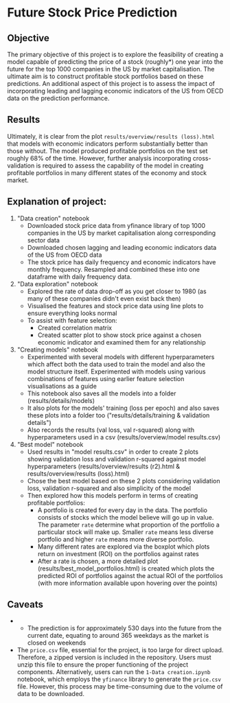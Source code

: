 # Future Stock Price Prediction

## Objective
The primary objective of this project is to explore the feasibility of creating a model capable of predicting the price of a stock (roughly*) one year into the future for the top 1000 companies in the US by market capitalisation. The ultimate aim is to construct profitable stock portfolios based on these predictions. An additional aspect of this project is to assess the impact of incorporating leading and lagging economic indicators of the US from OECD data on the prediction performance.

## Results
Ultimately, it is clear from the plot `results/overview/results (loss).html` that models with economic indicators perform substantially better than those without. The model produced profitable portfolios on the test set roughly 68% of the time. However, further analysis incorporating cross-validation is required to assess the capability of the model in creating profitable portfolios in many different states of the economy and stock market. 

## Explanation of project:
1. "Data creation" notebook
	- Downloaded stock price data from yfinance library of top 1000 companies in the US by market capitalisation along corresponding sector data
	- Downloaded chosen lagging and leading economic indicators data of the US from OECD data
	- The stock price has daily frequency and economic indicators have monthly frequency. Resampled and combined these into one dataframe with daily frequency data.
2. "Data exploration" notebook
	- Explored the rate of data drop-off as you get closer to 1980 (as many of these companies didn't even exist back then)
	- Visualised the features and stock price data using line plots to ensure everything looks normal
	- To assist with feature selection:
		- Created correlation matrix 
		- Created scatter plot to show stock price against a chosen economic indicator and examined them for any relationship
3. "Creating models" notebook
	- Experimented with several models with different hyperparameters which affect both the data used to train the model and also the model structure itself. Experimented with models using various combinations of features using earlier feature selection visualisations as a guide
	- This notebook also saves all the models into a folder (results/details/models)
	- It also plots for the models' training (loss per epoch) and also saves these plots into a folder too ("results/details/training & validation details")
	- Also records the results (val loss, val r-squared) along with hyperparameters used in a csv (results/overview/model results.csv)
4. "Best model" notebook
	- Used results in "model results.csv" in order to create 2 plots showing validation loss and validation r-squared against model hyperparameters (results/overview/results (r2).html & results/overview/results (loss).html) 
	- Chose the best model based on these 2 plots considering validation loss, validation r-squared and also simplicity of the model
	- Then explored how this models perform in terms of creating profitable portfolios:
		- A portfolio is created for every day in the data. The portfolio consists of stocks which the model believe will go up in value. The parameter `rate` determine what proportion of the portfolio a particular stock will make up. Smaller `rate` means less diverse portfolio and higher `rate` means more diverse portfolio.
		- Many different rates are explored via the boxplot which plots return on investment (ROI) on the portfolios against rates
		- After a rate is chosen, a more detailed plot (results/best_model_portfolios.html) is created which plots the predicted ROI of portfolios against the actual ROI of the portfolios (with more information available upon hovering over the points) 

## Caveats
- * The prediction is for approximately 530 days into the future from the current date, equating to around 365 weekdays as the market is closed on weekends
- The `price.csv` file, essential for the project, is too large for direct upload. Therefore, a zipped version is included in the repository. Users must unzip this file to ensure the proper functioning of the project components. Alternatively, users can run the `1-Data creation.ipynb` notebook, which employs the `yfinance` library to generate the `price.csv` file. However, this process may be time-consuming due to the volume of data to be downloaded.
